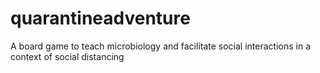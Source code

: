 # quarantineadventure
A board game to teach microbiology and facilitate social interactions in a context of social distancing
